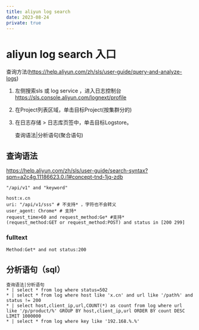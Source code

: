 ```yaml
---
title: aliyun log search
date: 2023-08-24
private: true
---
```

# aliyun log search 入口
查询方法(https://help.aliyun.com/zh/sls/user-guide/query-and-analyze-logs)
1. 左侧搜索sls 或 log service ，进入日志控制台 https://sls.console.aliyun.com/lognext/profile
2. 在Project列表区域，单击目标Project(按集群分的)
3. 在日志存储 > 日志库页签中，单击目标Logstore。

    查询语法|分析语句(聚合语句)

## 查询语法
https://help.aliyun.com/zh/sls/user-guide/search-syntax?spm=a2c4g.11186623.0.i1#concept-tnd-1jq-zdb

    "/api/v1" and "keyword"

    host:x.cn
    uri: "/api/v1/sss" # 不支持* ，字符也不会转义
    user_agent: Chrome* # 支持*
    request_time>60 and request_method:Ge* #支持*
    (request_method:GET or request_method:POST) and status in [200 299]



### fulltext

    Method:Get* and not status:200

## 分析语句（sql）

    查询语法|分析语句
    * | select * from log where status=502
    * | select * from log where host like 'x.cn' and url like '/path%' and status != 200
    * | select host,client_ip,url,COUNT(*) as count from log where url like '/p/product/%' GROUP BY host,client_ip,url ORDER BY count DESC LIMIT 1000000
    * | select * from log where key like '192.168.%.%'

